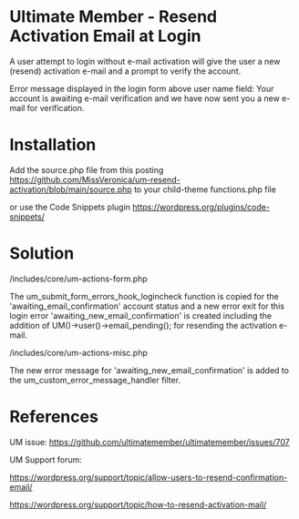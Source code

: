 # Ultimate Member - Resend Activation Email at Login
A user attempt to login without e-mail activation will give the user a new (resend) activation e-mail and a prompt to verify the account.

Error message displayed in the login form above user name field: Your account is awaiting e-mail verification and we have now sent you a new e-mail for verification.

# Installation
Add the source.php file from this posting https://github.com/MissVeronica/um-resend-activation/blob/main/source.php to your child-theme functions.php file

or use the Code Snippets plugin https://wordpress.org/plugins/code-snippets/

# Solution
/includes/core/um-actions-form.php

The um_submit_form_errors_hook_logincheck function is copied for the 'awaiting_email_confirmation' account status and a new error exit for this login error 'awaiting_new_email_confirmation' is created including the addition of UM()->user()->email_pending(); for resending the activation e-mail.

/includes/core/um-actions-misc.php

The new error message for 'awaiting_new_email_confirmation' is added to the um_custom_error_message_handler filter.

# References
UM issue: https://github.com/ultimatemember/ultimatemember/issues/707

UM Support forum:

https://wordpress.org/support/topic/allow-users-to-resend-confirmation-email/

https://wordpress.org/support/topic/how-to-resend-activation-mail/
